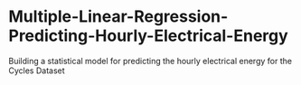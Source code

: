# Multiple-Linear-Regression-Predicting-Hourly-Electrical-Energy
Building a statistical model for predicting the hourly electrical energy for the Cycles Dataset
